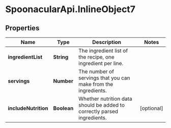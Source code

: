 # SpoonacularApi.InlineObject7

## Properties

Name | Type | Description | Notes
------------ | ------------- | ------------- | -------------
**ingredientList** | **String** | The ingredient list of the recipe, one ingredient per line. | 
**servings** | **Number** | The number of servings that you can make from the ingredients. | 
**includeNutrition** | **Boolean** | Whether nutrition data should be added to correctly parsed ingredients. | [optional] 


